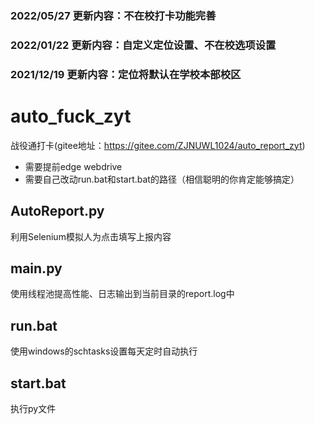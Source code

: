 ### 2022/05/27 更新内容：不在校打卡功能完善


### 2022/01/22 更新内容：自定义定位设置、不在校选项设置

### 2021/12/19 更新内容：定位将默认在学校本部校区

# auto_fuck_zyt
战役通打卡(gitee地址：https://gitee.com/ZJNUWL1024/auto_report_zyt)

- 需要提前edge webdrive
- 需要自己改动run.bat和start.bat的路径（相信聪明的你肯定能够搞定）

## AutoReport.py

利用Selenium模拟人为点击填写上报内容

## main.py

使用线程池提高性能、日志输出到当前目录的report.log中

## run.bat

使用windows的schtasks设置每天定时自动执行

## start.bat

执行py文件

